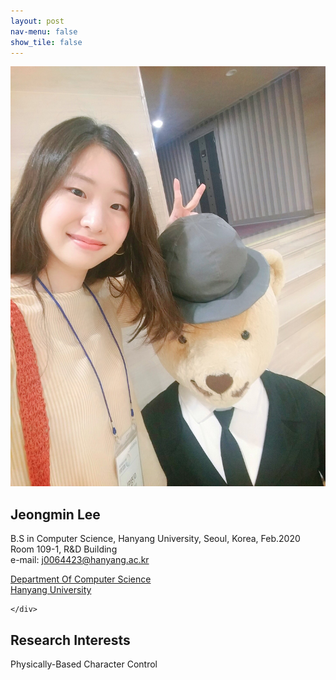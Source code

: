 ```yaml
---
layout: post
nav-menu: false 
show_tile: false
---
```


<!-- One -->
<section id="one">
	<div class="inner">
		<span class="image left"><img src="../assets/people/jeongmin-lee/jeongmin-lee.jpg" alt="" /></span>

<h2>Jeongmin Lee</h2>

B.S in Computer Science, Hanyang University, Seoul, Korea, Feb.2020<br>
Room 109-1, R&D Building<br>
e-mail: j0064423@hanyang.ac.kr
<p/>

<a target="_blank" rel="noopener noreferrer" href="http://cs.hanyang.ac.kr/">Department Of Computer Science</a>
<br/>
<a target="_blank" rel="noopener noreferrer" href="https://www.hanyang.ac.kr/">Hanyang University</a>


	</div>
</section>

## Research Interests
Physically-Based Character Control
